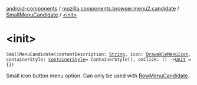 [android-components](../../index.md) / [mozilla.components.browser.menu2.candidate](../index.md) / [SmallMenuCandidate](index.md) / [&lt;init&gt;](./-init-.md)

# &lt;init&gt;

`SmallMenuCandidate(contentDescription: `[`String`](https://kotlinlang.org/api/latest/jvm/stdlib/kotlin/-string/index.html)`, icon: `[`DrawableMenuIcon`](../-drawable-menu-icon/index.md)`, containerStyle: `[`ContainerStyle`](../-container-style/index.md)` = ContainerStyle(), onClick: () -> `[`Unit`](https://kotlinlang.org/api/latest/jvm/stdlib/kotlin/-unit/index.html)` = {})`

Small icon button menu option. Can only be used with [RowMenuCandidate](../-row-menu-candidate/index.md).

